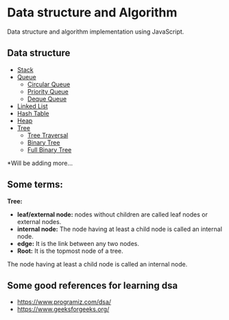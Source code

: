 # Data structure and Algorithm

Data structure and algorithm implementation using JavaScript.

## Data structure

- [Stack](/stack/stack.js)
- [Queue](/queue)
  - [Circular Queue](/queue/circular-queue.js)
  - [Priority Queue](/queue/priority-queue.js)
  - [Deque Queue](/queue/deque-queue.js)
- [Linked List](/linked-list/linked-list.js)
- [Hash Table](/hash-table/hash-table.js)
- [Heap](/heap/heap.js)
- [Tree](/tree)
  - [Tree Traversal](/tree/tree-traversal.js)
  - [Binary Tree](/tree/binary-tree.js)
  - [Full Binary Tree](/tree/full-binary-tree.js)

\*Will be adding more...

## Some terms:

**Tree:**

- **leaf/external node:** nodes without children are called leaf nodes or external nodes.
- **internal node:** The node having at least a child node is called an internal node.
- **edge:** It is the link between any two nodes.
- **Root:** It is the topmost node of a tree.

The node having at least a child node is called an internal node.

## Some good references for learning dsa

- https://www.programiz.com/dsa/
- https://www.geeksforgeeks.org/
